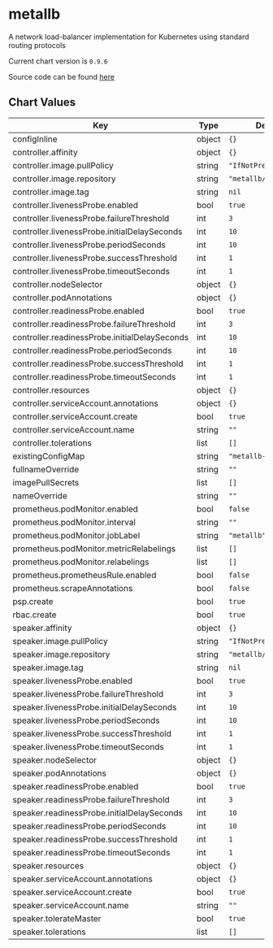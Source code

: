 metallb
=======
A network load-balancer implementation for Kubernetes using standard routing protocols

Current chart version is `0.9.6`

Source code can be found [here](https://metallb.universe.tf)



## Chart Values

| Key | Type | Default | Description |
|-----|------|---------|-------------|
| configInline | object | `{}` |  |
| controller.affinity | object | `{}` |  |
| controller.image.pullPolicy | string | `"IfNotPresent"` |  |
| controller.image.repository | string | `"metallb/controller"` |  |
| controller.image.tag | string | `nil` |  |
| controller.livenessProbe.enabled | bool | `true` |  |
| controller.livenessProbe.failureThreshold | int | `3` |  |
| controller.livenessProbe.initialDelaySeconds | int | `10` |  |
| controller.livenessProbe.periodSeconds | int | `10` |  |
| controller.livenessProbe.successThreshold | int | `1` |  |
| controller.livenessProbe.timeoutSeconds | int | `1` |  |
| controller.nodeSelector | object | `{}` |  |
| controller.podAnnotations | object | `{}` |  |
| controller.readinessProbe.enabled | bool | `true` |  |
| controller.readinessProbe.failureThreshold | int | `3` |  |
| controller.readinessProbe.initialDelaySeconds | int | `10` |  |
| controller.readinessProbe.periodSeconds | int | `10` |  |
| controller.readinessProbe.successThreshold | int | `1` |  |
| controller.readinessProbe.timeoutSeconds | int | `1` |  |
| controller.resources | object | `{}` |  |
| controller.serviceAccount.annotations | object | `{}` |  |
| controller.serviceAccount.create | bool | `true` |  |
| controller.serviceAccount.name | string | `""` |  |
| controller.tolerations | list | `[]` |  |
| existingConfigMap | string | `"metallb-config"` |  |
| fullnameOverride | string | `""` |  |
| imagePullSecrets | list | `[]` |  |
| nameOverride | string | `""` |  |
| prometheus.podMonitor.enabled | bool | `false` |  |
| prometheus.podMonitor.interval | string | `""` |  |
| prometheus.podMonitor.jobLabel | string | `"metallb"` |  |
| prometheus.podMonitor.metricRelabelings | list | `[]` |  |
| prometheus.podMonitor.relabelings | list | `[]` |  |
| prometheus.prometheusRule.enabled | bool | `false` |  |
| prometheus.scrapeAnnotations | bool | `false` |  |
| psp.create | bool | `true` |  |
| rbac.create | bool | `true` |  |
| speaker.affinity | object | `{}` |  |
| speaker.image.pullPolicy | string | `"IfNotPresent"` |  |
| speaker.image.repository | string | `"metallb/speaker"` |  |
| speaker.image.tag | string | `nil` |  |
| speaker.livenessProbe.enabled | bool | `true` |  |
| speaker.livenessProbe.failureThreshold | int | `3` |  |
| speaker.livenessProbe.initialDelaySeconds | int | `10` |  |
| speaker.livenessProbe.periodSeconds | int | `10` |  |
| speaker.livenessProbe.successThreshold | int | `1` |  |
| speaker.livenessProbe.timeoutSeconds | int | `1` |  |
| speaker.nodeSelector | object | `{}` |  |
| speaker.podAnnotations | object | `{}` |  |
| speaker.readinessProbe.enabled | bool | `true` |  |
| speaker.readinessProbe.failureThreshold | int | `3` |  |
| speaker.readinessProbe.initialDelaySeconds | int | `10` |  |
| speaker.readinessProbe.periodSeconds | int | `10` |  |
| speaker.readinessProbe.successThreshold | int | `1` |  |
| speaker.readinessProbe.timeoutSeconds | int | `1` |  |
| speaker.resources | object | `{}` |  |
| speaker.serviceAccount.annotations | object | `{}` |  |
| speaker.serviceAccount.create | bool | `true` |  |
| speaker.serviceAccount.name | string | `""` |  |
| speaker.tolerateMaster | bool | `true` |  |
| speaker.tolerations | list | `[]` |  |
